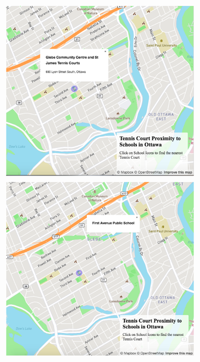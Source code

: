
![alt text](https://raw.githubusercontent.com/UBC-GEOB472-Spring2020/ezizic-web/master/tennislab/Screen%20Shot%202020-03-12%20at%208.06.05%20PM.png "Logo Title Text 1")



![alt text](https://raw.githubusercontent.com/UBC-GEOB472-Spring2020/ezizic-web/master/tennislab/Screen%20Shot%202020-03-12%20at%208.05.57%20PM.png "Logo Title Text 1")

